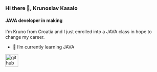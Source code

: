 ### Hi there 👋, Krunoslav Kasalo
#### JAVA developer in making
I'm Kruno from Croatia and I just enrolled into a JAVA class in hope to change my career.

- 🌱 I’m currently learning JAVA 

[<img src='https://cdn.jsdelivr.net/npm/simple-icons@3.0.1/icons/github.svg' alt='github' height='40'>](https://github.com/kkruno25)  

